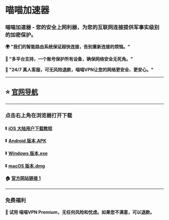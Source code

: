 # 喵喵加速器
### 喵喵加速器 - 您的安全上网利器，为您的互联网连接提供军事实级别的加密保护。

**:earth_africa: "我们的智能路由系统保证超快连接，告别重新连接的烦恼。"**

**:rocket: "多平台支持，一个账号保护所有设备，确保网络安全无死角。"**

**:man: "24/7 真人客服，可无风险退款，喵喵VPN让您的网络更安全、更安心。"**

---

## :star: [官网导航](https://www.miaomiao-fast.com/)

---
### 点击右上角在浏览器打开下载
#### :arrow_double_down: [iOS 大陆用户下载教程](https://www.miaomiao-fast.com/ios)
#### :arrow_double_down: [Android 版本.APK](https://ww0.lanzouq.com/iK0RF25cdfoh)
#### :arrow_double_down: [Windows 版本.exe](https://ww0.lanzouq.com/iA7kV25cdm7c)
#### :arrow_double_down: [macOS 版本.dmg](https://ww0.lanzouq.com/iqxR825cd93a)
#### :house: [官方网站链接 1](https://www.miaomiao-fast.com/)
---
### 免费福利
**:gift: 试用 喵喵VPN Premium，无任何风险和忧虑。如果您不满意，可以退款。**
